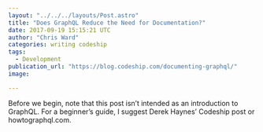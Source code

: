 ```yaml
---
layout: "../../../layouts/Post.astro"
title: "Does GraphQL Reduce the Need for Documentation?"
date: 2017-09-19 15:15:21 UTC
author: "Chris Ward"
categories: writing codeship
tags:
  - Development
publication_url: "https://blog.codeship.com/documenting-graphql/"
image:

---
```

Before we begin, note that this post isn’t intended as an introduction to GraphQL. For a beginner’s guide, I suggest Derek Haynes’ Codeship post or howtographql.com.

